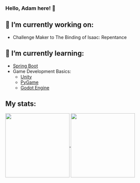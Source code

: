 ### Hello, Adam here! 👋

<!--## 🤝 Contact me:-->
  <!-- Linkedin -->
  

## 🔭 I’m currently working on:
  - Challenge Maker to The Binding of Isaac: Repentance

## 🌱 I’m currently learning:
  - [Spring Boot](https://spring.io/projects/spring-boot/)
  - Game Development Basics:
    - [Unity](https://unity.com/)
    - [PyGame](https://www.pygame.org/wiki/GettingStarted)
    - [Godot Engine](https://godotengine.org/)

## My stats:

<a href="https://github.com/anuraghazra/github-readme-stats">
  <img height=200 align="center" src="https://github-readme-stats.vercel.app/api?username=adamo2499&show_icons=true&rank_icon=github&theme=transparent" />
</a>
<a href="https://github.com/anuraghazra/convoychat">
  <img height=200 align="center" src="https://github-readme-stats.vercel.app/api/top-langs?username=adamo2499&layout=compact&langs_count=8&card_width=320" />
</a>
